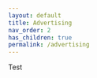 ```yaml
---
layout: default
title: Advertising
nav_order: 2
has_children: true
permalink: /advertising
---
```


Test
